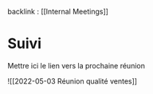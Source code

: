 backlink : [[Internal Meetings]]

# Suivi
Mettre ici le lien vers la prochaine réunion

![[2022-05-03 Réunion qualité ventes]]

